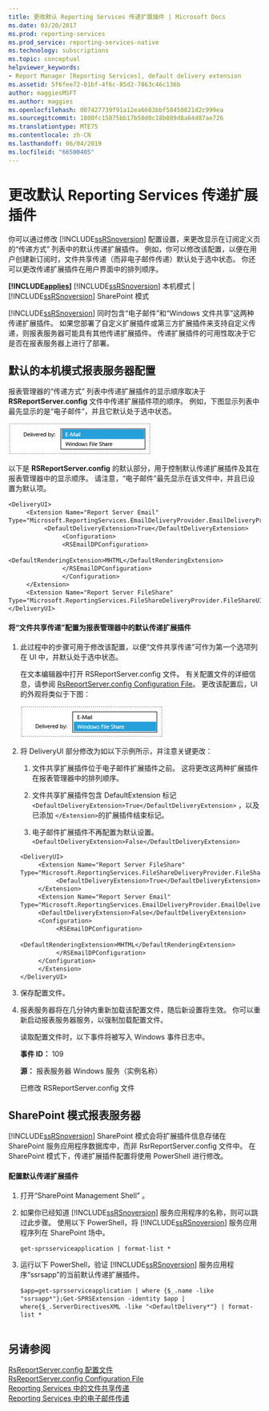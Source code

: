 ```yaml
---
title: 更改默认 Reporting Services 传递扩展插件 | Microsoft Docs
ms.date: 03/20/2017
ms.prod: reporting-services
ms.prod_service: reporting-services-native
ms.technology: subscriptions
ms.topic: conceptual
helpviewer_keywords:
- Report Manager [Reporting Services], default delivery extension
ms.assetid: 5f6fee72-01bf-4f6c-85d2-7863c46c136b
author: maggiesMSFT
ms.author: maggies
ms.openlocfilehash: 007427739f91a12ea6603bbf58450821d2c999ea
ms.sourcegitcommit: 1800fc15075bb17b50d0c18b089d8a64d87ae726
ms.translationtype: MTE75
ms.contentlocale: zh-CN
ms.lasthandoff: 06/04/2019
ms.locfileid: "66500405"
---
```

# <a name="change-the-default-reporting-services-delivery-extension"></a>更改默认 Reporting Services 传递扩展插件
  你可以通过修改 [!INCLUDE[ssRSnoversion](../../includes/ssrsnoversion-md.md)] 配置设置，来更改显示在订阅定义页的“传递方式”  列表中的默认传递扩展插件。 例如，你可以修改该配置，以便在用户创建新订阅时，文件共享传递（而非电子邮件传递）默认处于选中状态。 你还可以更改传递扩展插件在用户界面中的排列顺序。  
  
 **[!INCLUDE[applies](../../includes/applies-md.md)]**  [!INCLUDE[ssRSnoversion](../../includes/ssrsnoversion-md.md)] 本机模式 | [!INCLUDE[ssRSnoversion](../../includes/ssrsnoversion-md.md)] SharePoint 模式  
  
 [!INCLUDE[ssRSnoversion](../../includes/ssrsnoversion-md.md)] 同时包含“电子邮件”和“Windows 文件共享”这两种传递扩展插件。 如果您部署了自定义扩展插件或第三方扩展插件来支持自定义传递，则报表服务器可能具有其他传递扩展插件。 传递扩展插件的可用性取决于它是否在报表服务器上进行了部署。  
  
## <a name="default-native-mode-report-server-configuration"></a>默认的本机模式报表服务器配置  
 报表管理器的“传递方式”  列表中传递扩展插件的显示顺序取决于 **RSReportServer.config** 文件中传递扩展插件项的顺序。 例如，下图显示列表中最先显示的是“电子邮件”，并且它默认处于选中状态。  
  
 ![传递扩展插件的默认列表](../../reporting-services/subscriptions/media/ssrs-default-delivery.png "default list of delivery extensions")  
  
 以下是 **RSReportServer.config** 的默认部分，用于控制默认传递扩展插件及其在报表管理器中的显示顺序。 请注意，“电子邮件”最先显示在该文件中，并且已设置为默认项。  
  
```  
<DeliveryUI>  
     <Extension Name="Report Server Email" Type="Microsoft.ReportingServices.EmailDeliveryProvider.EmailDeliveryProviderControl,ReportingServicesEmailDeliveryProvider">  
          <DefaultDeliveryExtension>True</DefaultDeliveryExtension>  
               <Configuration>  
               <RSEmailDPConfiguration>  
                    <DefaultRenderingExtension>MHTML</DefaultRenderingExtension>  
               </RSEmailDPConfiguration>  
               </Configuration>  
     </Extension>  
     <Extension Name="Report Server FileShare" Type="Microsoft.ReportingServices.FileShareDeliveryProvider.FileShareUIControl,ReportingServicesFileShareDeliveryProvider"/>  
</DeliveryUI>  
```  
  
#### <a name="configure-file-share-delivery-as-the-default-delivery-extension-in-report-manager"></a>将“文件共享传递”配置为报表管理器中的默认传递扩展插件  
  
1.  此过程中的步骤可用于修改该配置，以便“文件共享传递”可作为第一个选项列在 UI 中，并默认处于选中状态。  
  
     在文本编辑器中打开 RSReportServer.config 文件。 有关配置文件的详细信息，请参阅 [RsReportServer.config Configuration File](../../reporting-services/report-server/rsreportserver-config-configuration-file.md)。 更改该配置后，UI 的外观将类似于下图：  
  
     ![修改后的传递扩展插件的列表](../../reporting-services/subscriptions/media/ssrs-modified-delivery.png "modified list of delivery extensions")  
  
2.  将 DeliveryUI 部分修改为如以下示例所示，并注意关键更改：  
  
    1.  文件共享扩展插件位于电子邮件扩展插件之前。 这将更改这两种扩展插件在报表管理器中的排列顺序。  
  
    2.  文件共享扩展插件包含 DefaultExtension 标记 `<DefaultDeliveryExtension>True</DefaultDeliveryExtension>` ，以及已添加 `</Extension>`的扩展插件结束标记。  
  
    3.  电子邮件扩展插件不再配置为默认设置。 `<DefaultDeliveryExtension>False</DefaultDeliveryExtension>`  
  
    ```  
    <DeliveryUI>  
         <Extension Name="Report Server FileShare" Type="Microsoft.ReportingServices.FileShareDeliveryProvider.FileShareUIControl,ReportingServicesFileShareDeliveryProvider">  
              <DefaultDeliveryExtension>True</DefaultDeliveryExtension>  
         </Extension>  
         <Extension Name="Report Server Email" Type="Microsoft.ReportingServices.EmailDeliveryProvider.EmailDeliveryProviderControl,ReportingServicesEmailDeliveryProvider">  
         <DefaultDeliveryExtension>False</DefaultDeliveryExtension>  
         <Configuration>  
              <RSEmailDPConfiguration>  
                   <DefaultRenderingExtension>MHTML</DefaultRenderingExtension>  
              </RSEmailDPConfiguration>  
         </Configuration>  
         </Extension>  
    </DeliveryUI>  
    ```  
  
3.  保存配置文件。  
  
4.  报表服务器将在几分钟内重新加载该配置文件，随后新设置将生效。 你可以重新启动报表服务器服务，以强制加载配置文件。  
  
     读取配置文件时，以下事件将被写入 Windows 事件日志中。  
  
     **事件 ID：** 109  
  
     **源：** 报表服务器 Windows 服务（实例名称）  
  
     已修改 RSReportServer.config 文件  
  
## <a name="sharepoint-mode-report-servers"></a>SharePoint 模式报表服务器  
 [!INCLUDE[ssRSnoversion](../../includes/ssrsnoversion-md.md)] SharePoint 模式会将扩展插件信息存储在 SharePoint 服务应用程序数据库中，而非 RsrReportServer.config 文件中。 在 SharePoint 模式下，传递扩展插件配置将使用 PowerShell 进行修改。  
  
#### <a name="configure-the-default-delivery-extension"></a>配置默认传递扩展插件  
  
1.  打开“SharePoint Management Shell”  。  
  
2.  如果你已经知道 [!INCLUDE[ssRSnoversion](../../includes/ssrsnoversion-md.md)] 服务应用程序的名称，则可以跳过此步骤。 使用以下 PowerShell，将 [!INCLUDE[ssRSnoversion](../../includes/ssrsnoversion-md.md)] 服务应用程序列在 SharePoint 场中。  
  
    ```  
    get-sprsserviceapplication | format-list *  
    ```  
  
3.  运行以下 PowerShell，验证 [!INCLUDE[ssRSnoversion](../../includes/ssrsnoversion-md.md)] 服务应用程序“ssrsapp”的当前默认传递扩展插件。  
  
    ```  
    $app=get-sprsserviceapplication | where {$_.name -like "ssrsapp*"};Get-SPRSExtension -identity $app | where{$_.ServerDirectivesXML -like "<DefaultDelivery*"} | format-list *  
  
    ```
  
## <a name="see-also"></a>另请参阅  
 [RsReportServer.config 配置文件](../../reporting-services/report-server/rsreportserver-config-configuration-file.md)   
 [RsReportServer.config Configuration File](../../reporting-services/report-server/rsreportserver-config-configuration-file.md)   
 [Reporting Services 中的文件共享传递](../../reporting-services/subscriptions/file-share-delivery-in-reporting-services.md)   
 [Reporting Services 中的电子邮件传递](../../reporting-services/subscriptions/e-mail-delivery-in-reporting-services.md)   

